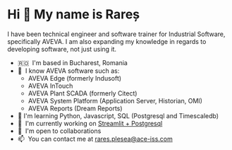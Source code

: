 Hi 👋 My name is Rareș
======================

I have been technical engineer and software trainer for Industrial Software, specifically AVEVA.
I am also expanding my knowledge in regards to developing software, not just using it.

- 🇷🇴  I'm based in Bucharest, Romania
- 🧠  I know AVEVA software such as:
  - AVEVA Edge (formerly Indusoft)
  - AVEVA InTouch
  - AVEVA Plant SCADA (formerly Citect)
  - AVEVA System Platform (Application Server, Historian, OMI)
  - AVEVA Reports (Dream Reports)
- 🌱  I'm learning Python, Javascript, SQL (Postgresql and Timescaledb)
- 🚀  I'm currently working on [Streamlit + Postgresql](http://github.com/Rareshp/python_streamlit_postgresql)
- 🤝  I'm open to collaborations
- 📫  You can contact me at [rares.plesea@ace-iss.com](mailto:rares.plesea@ace-iss.com)

<!---
Rareshp/Rareshp is a ✨ special ✨ repository because its `README.md` (this file) appears on your GitHub profile.
You can click the Preview link to take a look at your changes.
--->
